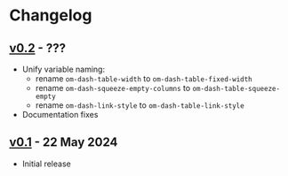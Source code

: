 # Changelog

## [v0.2][v0.2] - ???

* Unify variable naming:
  * rename `om-dash-table-width` to `om-dash-table-fixed-width`
  * rename `om-dash-squeeze-empty-columns` to `om-dash-table-squeeze-empty`
  * rename `om-dash-link-style` to `om-dash-table-link-style`
* Documentation fixes

[v0.2]: https://github.com/gavv/om-dash/releases/tag/v0.2

## [v0.1][v0.1] - 22 May 2024

* Initial release

[v0.1]: https://github.com/gavv/om-dash/releases/tag/v0.1
